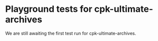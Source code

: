 # Playground tests for cpk-ultimate-archives
We are still awaiting the first test run for cpk-ultimate-archives.
